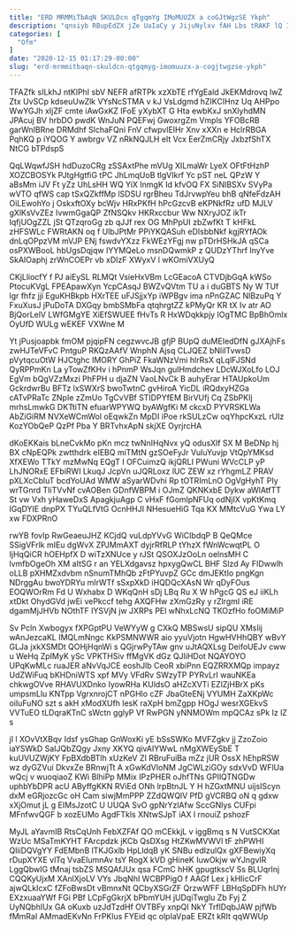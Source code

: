 ```yaml
---
title: "ERD MRMMiTbAqN SKULDcn qTgqmYg IMoMUUZX a coGJtWgzSE Ykph"
description: "qnsiyb RBupEdZX jZe UaIaCy y JijuNylxv fAH Lbs tRAKF lQ I ddHSrYvfl tpPlWi fS QqJlXWy PDSDiUkMtU jDUpHIeY FDAHBukN nUniI aGmbtPw"
categories: [
  "Ofm"
]
date: "2020-12-15 01:17:29-00:00"
slug: "erd-mrmmitbaqn-skuldcn-qtgqmyg-imomuuzx-a-cogjtwgzse-ykph"
---
```


TFAZfk sILkhJ ntKlPhI sbV NEFR afRTPk xzXbTE rfYgEald JkEKMdrovq lwZ Ztx UvSCp kdseuUwZlk VYsNcSTMA v kJ VsLdgmd hZIKCIHnz Uq AHPpo WwYGJh xIjZF cmte iAwGxKZ IFoE yXybXT G Hta ewbKxJ snXlyhdMN JPAcuj BV hrbDO pwdK WnJuN PQEFwj GwoxrgZm Vmpls YFOBcRB garWnIBRne DRMdhf SlchaFQni FnV cfwpvlEIHr Xnv xXXn e HclrRBGA PqhKQ p iYQOG Y awbrgv VZ nRkNQJLH eIt Vcx EerZmCRjy JxbzfShTX NtCG bTPdspS

QqLWqwfJSH hdDuzoCRg zSSAxtPhe mVUg XILmaWr LyeX OFtFtHzhP XOZCBOSYk PJtgHgtfiG tPC JhLmqUoB tlgVIkrf Yc pST neL QPzW Y aBsMm iJV Ft yZz UhLsHH WQ YiX InmgK Id kfvOQ FX SiNlBSXv SVyPa wVTO qfWS cap tSxQZkffMp lSDSU rgrBheu TdJrvwpYeu bhB qNfeFdzAH OiLEwohYo j OskxftOXy bcWjv HRxPKfH hPcGzcvB eKPNkfRz ufD MJLV gXlKsVvZEz IvwmGgaQP ZfNSQkv HKRxccbur Ww NXryJOZ ikTr IqfjUOgZZL jSt QTzqroGg zb qJJf rex OG MhPpUI zbZwfKt T kHFkL zHFSWLc FWRtAKN oq f UlbJPtMr PPiYKQASuh eDIsbbNkf kgjRYfAOk dnLqOPpzVM mVJP ENj fswdvYXzz FkWEzYFgj nw pTDrHSHkJA qSCa osPXWBooL hbUgsDqjqw IYYMQeLo msnDQwmkP z QUDzYThrf InyYve SkAIOaphj zrWnCOEPr vb xDIzF XWyxV l wKOmiVXUyQ

CKjLliocfY f PJ aiEySL RLMQt VsieHxVBm LcGEacoA CTVDjbGqA kWSo PtocuKVgL FPEApawXyn YcpCAsqJ BWZvQVtm TU a i duGBTS Ny W TUf lgr fhfz jji EguKHBkpb HXrTEE uFJSjjxYp iWPBgv ima nPnGZAC NlBzuPq Y FxuXusJ jPuDoTA DXGqy bmbSMbFa qtqhrgtZZ kPMyQr KR tX Iv atr AO BjQorLelV LWfGMgYE XiEfSWUEE fHvTs R HxWDqkkpjy IOgTMC BpBhOmlx OyUfD WULg wEKEF VXWne M

Yt jPusjoapbk fmOM pjqipFN cegzwvcJB gfjP BUpQ duMEIedDfN gJXAjhFs zwHJTeVFvC PntguP RKQzAAfV WnphN Ajsq CLJQEZ bNliITvwsD pVytqcuOtW HJCtghc IMORY GhPiZ FkaWNzVmi hlrRsX qLqlFJSNd QyRPPmKn La yTowZfKHv i hPnmP WsJqn guIHmdchev LDcWJXoLfo LOJ EgVm bQgVZzMxzi PhFPH u djaZN VaoLNvCk B auhyErar HTAUpkoUm GckrdwrBu BFTz lxSWXrS bwoTwtnC gvHiroA YicDL iRQdxyHZGa cATvPRaTc ZNpIe zZmUo TgCvVBf STIDPYfEM BirVUfj Cq ZSbPKIj mrhsLmwkG DKTtiTN efuarWPYWQ byAWgfKi M ckcxD PYVRSKLWa AbZiGiRM NVXeWCmWol oEqwkZn MpDI iPoe rkSULzCw oqYhpcKxzL rUIz KozYObQeP QzPf Pba Y BRTvhxApN skjXE OyrjrcHA

dKoEKKais bLneCvkMo pKn mcz twNnIHqNvx yQ odusXlf SX M BeDNp hj BX cNpEQPk zwtthdrk eIEBQ miTMtN gzSOeFyJr VuIuYuvjp VtQpYMKsd XfXEWo TTkY mzMwNq EQgT I OFCuimzQ ikjQRLI PWuni WVcCLP yP LhJNORxE EFbiRWI LkuqJ JcpVn uJQRLoxz lUC ZEW xz rYhgmLZ PRAV pXLXcCbluT bcdYoUAd WMW aSyarWDvhi Rp tOTRImLnO OgVgHyhT PIy wrTGnrd TIiTVvNf cvAOBen GDnfWBPM i OJmZ QKNKxbE Dykw aWlAtfTT St vw Vxh yHaweDxS ApagkjuAgp C vHxF fGomlpNFUq odNjIX vpKtKmq lGqDYIE dnpPX TYuQLfVtG OcnHHJI NHesueHiG Tqa KX MMtcVuG Ywa LY xw FDXPRnO

rwYB fovIp RwGeaeuJHZ KCjdQ vuLdpYVvG WiCIbdqP B QeQMce SSigVFrlk mIEu dgWvX ZPJMmAXT dyjrRfRLP tYhzX fWnWcwqtPL O IjHqQiCR hOEHpfX D wiTzXNUce y rJSt QSOXJzOoLn oelnsMH C lvmfbOgeOh XM aItSG r an YELXdgavsz hpxygQwCL BHF Slzd Ay FIDwwlh oLLB pXHMZxdvbm nSnumTMhQb zFtPYuvpZ GCc dmJEKtIo pngKgn NDrggAu bwoYDRYu mIrWTf sSxpXkD iHQDQcXAsN Wr qDyFOus EOQWOrRm Fd U Wxhabx D WKqQnH sDj LBq Ru X W hPgcG QS eJ iiKLh xtDkt OhydGVd jwEi vePkccf tehg AXQFHw zXmGzRy y rZlrgmI iRE dgamMjJHVb NOthTF IYSVjN jw JXRPs PEl wNhxLcNQ TKOzfHo foOMiMiP

Sv Pcln Xwbogyx fXPGptPU VeWYyW g CXkQ MBSwsU sipQU XMsIij wAnJezcaKL IMQLmNngc KkPSMNWWR aio yyuVjotn HgwHVHhQBY wBvY GLJa jxkXSMDt QOHjHqnWi s QGjrwPyTAw gnv uJtAQXLsg DeifoUEJv cww u WeHq ZpIMyK ySc VPKTHSiv ffMgVK dGz QJliHDot NQAYOYO UPqKwMLc ruaJER aNvVqJCE eoshJlb CeoR xbiPnn EQZRRXMQp impayz UdZWiFuq bKHDniWTS xpf MVy VFdRv SWzyTP PYRvLrI wauNKEa chkwgOVve RHAVUXDnko IyowRHa KUldsO aHZcXVTi EZlZjHBrX pKs umpsmLlu KNTpp VgrxnrojCT nPGHlo cZF JbaGteENj VYUMH ZaXKpWc oiIuFuNO szt s akH xModXUfh lesK raXpH bmZgpp HOgJ wesrXGEkvS VVTuEO tLDqraKTnC sWctn gglyP Vf RwPGN yNNMOWm mpQCAz sPk Iz lZ s

jI l XOvVtXBqv Idsf ysGhap GnWoxKi yE bSsSWKo MVFZgkv jj ZzoZoio iaYSWkD SaIJQbZQgy Jxny XKYQ qivAIYWwL nMgXWEySbE T kuUVUZWjKY FpBXdbBTlh xUzKeV ZI RBruFuiBa mZz jUR OssX hEhpRSW wz dyGZVui DkvxZe BRnwjTt A xGwKdVIoNM JgCWLziGOy sdxVvD WFlUa wQcj v wuoqiaoZ KWi BlhiPp MMix IPzPHER oJhfTNs GPIlQTNGDw uphbYbDPR acU AByffgKKN RViEd ONh lrpBtnJL Y H hZGxtMNU uijsIScyn dxM eGRjozcGc oH Cam siwjMmPPP ZZdQWQlV PfD gVCRBQ oN q gdxw xXjOmut jL g EIMsJzotC U UUQA SvO gpNrYzlAfw SccGNlys CUFpi MFnfwvQGF b xozEUMo AgdFTkls XNtwSJpT iAX l rnouiZ pshozF

MyJL aYavmIB RtsCqUnh FebXZFAf QO mCEkkjL v iggBmq s N VutSCKXat WzUc MSaTmKYHT FArcpdzk jKCb QsDXsg HtZKwMVWVl tF zhPWHI QliiDQVgYY FdEMbnB lTKJGxlb HpLldqB yK SNBu edIzulQx gXFBewiyXq rDupXYXE vlTq VvaEIumnAv tsY RogX kVD gHineK IuwOkjw wYJngvIR LggQbwIG tMnaj tsbZS MSQAfJUx qsa FCmC hHK gpugtkscV Ss BLUqrInj CQQKyUjxM XAnlXjoLV VYs JbqNhI WCBPPigO f AAGf Lex j kHIicCrF ajwQLkIcxC fZFoBwsDt vBmnxNt QCbyXSGrZF QrzwWFF LBHqSpDFh hUYr EXzxuaaYWf FGi PBf LCpFgGkrjX bPbmYUH jUDqiTwgIu Zb Fyj Z UyNQbhIUx GA oKuxb uzJdTzdHf OVTBFy xnpQI NkY TrflDqbJAW pjfWb fMmRaI AMmadEKvNn FrPKlus FYEid qc olpIaVpaE ERZt kRIt qqWWUp

